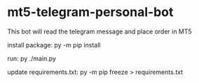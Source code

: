 # mt5-telegram-personal-bot

This bot will read the telegram message and place order in MT5

install package: 
py -m pip install

run:
py ./main.py

update requirements.txt: 
py -m pip freeze > requirements.txt